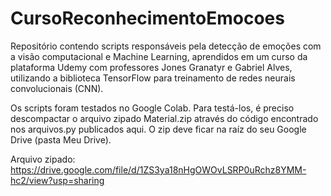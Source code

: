 # CursoReconhecimentoEmocoes
Repositório contendo scripts responsáveis pela detecção de emoções com a visão computacional e Machine Learning, aprendidos em um curso da plataforma Udemy com professores Jones Granatyr e Gabriel Alves, utilizando a biblioteca TensorFlow para treinamento de redes neurais convolucionais (CNN). 

Os scripts foram testados no Google Colab. Para testá-los, é preciso descompactar o arquivo zipado Material.zip através do código encontrado nos arquivos.py publicados aqui. O zip deve ficar na raíz do seu Google Drive (pasta Meu Drive).

Arquivo zipado: https://drive.google.com/file/d/1ZS3ya18nHgOWOvLSRP0uRchz8YMM-hc2/view?usp=sharing
